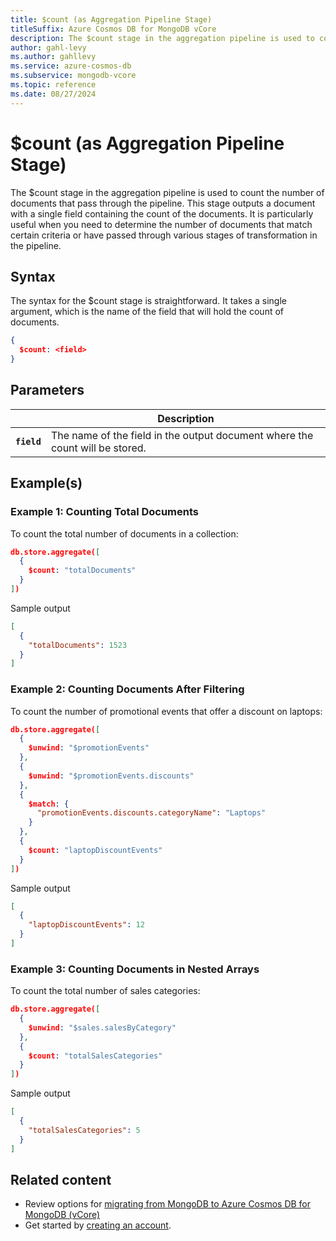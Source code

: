 ```yaml
---
title: $count (as Aggregation Pipeline Stage)
titleSuffix: Azure Cosmos DB for MongoDB vCore
description: The $count stage in the aggregation pipeline is used to count the number of documents that pass through the pipeline.
author: gahl-levy
ms.author: gahllevy
ms.service: azure-cosmos-db
ms.subservice: mongodb-vcore
ms.topic: reference
ms.date: 08/27/2024
---
```


# $count (as Aggregation Pipeline Stage)
The $count stage in the aggregation pipeline is used to count the number of documents that pass through the pipeline. This stage outputs a document with a single field containing the count of the documents. It is particularly useful when you need to determine the number of documents that match certain criteria or have passed through various stages of transformation in the pipeline.

## Syntax
The syntax for the $count stage is straightforward. It takes a single argument, which is the name of the field that will hold the count of documents.

```json
{
  $count: <field>
}
```

## Parameters

| | Description |
| --- | --- |
| **`field`** | The name of the field in the output document where the count will be stored. |

## Example(s)
### Example 1: Counting Total Documents
To count the total number of documents in a collection:

```json
db.store.aggregate([
  {
    $count: "totalDocuments"
  }
])
```
Sample output
```json
[
  {
    "totalDocuments": 1523
  }
]
```

### Example 2: Counting Documents After Filtering
To count the number of promotional events that offer a discount on laptops:

```json
db.store.aggregate([
  {
    $unwind: "$promotionEvents"
  },
  {
    $unwind: "$promotionEvents.discounts"
  },
  {
    $match: {
      "promotionEvents.discounts.categoryName": "Laptops"
    }
  },
  {
    $count: "laptopDiscountEvents"
  }
])
```
Sample output
```json
[
  {
    "laptopDiscountEvents": 12
  }
]
```

### Example 3: Counting Documents in Nested Arrays
To count the total number of sales categories:

```json
db.store.aggregate([
  {
    $unwind: "$sales.salesByCategory"
  },
  {
    $count: "totalSalesCategories"
  }
])
```
Sample output
```json
[
  {
    "totalSalesCategories": 5
  }
]
```

## Related content

- Review options for [migrating from MongoDB to Azure Cosmos DB for MongoDB (vCore)](../../migration-options.md)
- Get started by [creating an account](../../quickstart-portal.md).